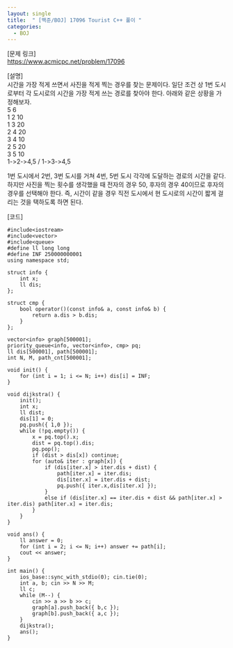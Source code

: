 ```yaml
---
layout: single
title:  " [백준/BOJ] 17096 Tourist C++ 풀이 "
categories:
  - BOJ
---
```


[문제 링크]   
<https://www.acmicpc.net/problem/17096>

[설명]   
시간을 가장 적게 쓰면서 사진을 적게 찍는 경우를 찾는 문제이다. 
일단 조건 상 1번 도시로부터 각 도시로의 시간을 가장 적게 쓰는 경로를 찾아야 한다. 
아래와 같은 상황을 가정해보자.   
5 6   
1 2 10   
1 3 20   
2 4 20   
3 4 10   
2 5 20   
3 5 10   
1->2->4,5 / 1->3->4,5   

1번 도시에서 2번, 3번 도시를 거쳐 4번, 5번 도시 각각에 도달하는 경로의 시간을 같다. 
하지만 사진을 찍는 횟수를 생각했을 때 전자의 경우 50, 후자의 경우 40이므로 후자의 경우를 선택해야 한다. 
즉, 시간이 같을 경우 직전 도시에서 현 도시로의 시간이 짧게 걸리는 것을 택하도록 하면 된다.   

[코드]    
```
#include<iostream>
#include<vector>
#include<queue>
#define ll long long
#define INF 250000000001
using namespace std;

struct info {
	int x;
	ll dis;
};

struct cmp {
	bool operator()(const info& a, const info& b) {
		return a.dis > b.dis;
	}
};

vector<info> graph[500001];
priority_queue<info, vector<info>, cmp> pq;
ll dis[500001], path[500001];
int N, M, path_cnt[500001];

void init() {
	for (int i = 1; i <= N; i++) dis[i] = INF;
}

void dijkstra() {
	init();
	int x;
	ll dist;
	dis[1] = 0;
	pq.push({ 1,0 });
	while (!pq.empty()) {
		x = pq.top().x;
		dist = pq.top().dis;
		pq.pop();
		if (dist > dis[x]) continue;
		for (auto& iter : graph[x]) {
			if (dis[iter.x] > iter.dis + dist) {
				path[iter.x] = iter.dis;
				dis[iter.x] = iter.dis + dist;
				pq.push({ iter.x,dis[iter.x] });
			}
			else if (dis[iter.x] == iter.dis + dist && path[iter.x] > iter.dis) path[iter.x] = iter.dis;
		}
	}
}

void ans() {
	ll answer = 0;
	for (int i = 2; i <= N; i++) answer += path[i];
	cout << answer;
}

int main() {
	ios_base::sync_with_stdio(0); cin.tie(0);
	int a, b; cin >> N >> M;
	ll c;
	while (M--) {
		cin >> a >> b >> c;
		graph[a].push_back({ b,c });
		graph[b].push_back({ a,c });
	}
	dijkstra();
	ans();
}
```
